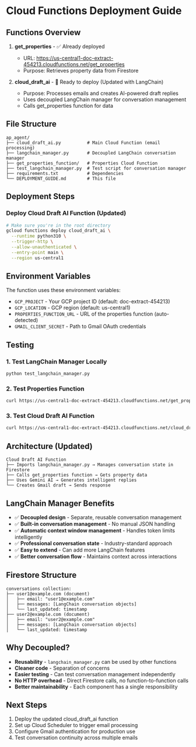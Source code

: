 # Cloud Functions Deployment Guide

## Functions Overview

1. **get_properties** - ✅ Already deployed
   - URL: https://us-central1-doc-extract-454213.cloudfunctions.net/get_properties
   - Purpose: Retrieves property data from Firestore

2. **cloud_draft_ai** - 🔄 Ready to deploy (Updated with LangChain)
   - Purpose: Processes emails and creates AI-powered draft replies
   - Uses decoupled LangChain manager for conversation management
   - Calls get_properties function for data

## File Structure

```
ap_agent/
├── cloud_draft_ai.py          # Main Cloud Function (email processing)
├── langchain_manager.py       # Decoupled LangChain conversation manager
├── get_properties_function/   # Properties Cloud Function
├── test_langchain_manager.py  # Test script for conversation manager
├── requirements.txt           # Dependencies
└── DEPLOYMENT_GUIDE.md        # This file
```

## Deployment Steps

### Deploy Cloud Draft AI Function (Updated)

```bash
# Make sure you're in the root directory
gcloud functions deploy cloud_draft_ai \
  --runtime python310 \
  --trigger-http \
  --allow-unauthenticated \
  --entry-point main \
  --region us-central1
```

## Environment Variables

The function uses these environment variables:
- `GCP_PROJECT` - Your GCP project ID (default: doc-extract-454213)
- `GCP_LOCATION` - GCP region (default: us-central1)
- `PROPERTIES_FUNCTION_URL` - URL of the properties function (auto-detected)
- `GMAIL_CLIENT_SECRET` - Path to Gmail OAuth credentials

## Testing

### 1. Test LangChain Manager Locally
```bash
python test_langchain_manager.py
```

### 2. Test Properties Function
```bash
curl https://us-central1-doc-extract-454213.cloudfunctions.net/get_properties
```

### 3. Test Cloud Draft AI Function
```bash
curl https://us-central1-doc-extract-454213.cloudfunctions.net/cloud_draft_ai
```

## Architecture (Updated)

```
Cloud Draft AI Function
├── Imports langchain_manager.py → Manages conversation state in Firestore
├── Calls get_properties function → Gets property data
├── Uses Gemini AI → Generates intelligent replies
└── Creates Gmail draft → Sends response
```

## LangChain Manager Benefits

- ✅ **Decoupled design** - Separate, reusable conversation management
- ✅ **Built-in conversation management** - No manual JSON handling
- ✅ **Automatic context window management** - Handles token limits intelligently
- ✅ **Professional conversation state** - Industry-standard approach
- ✅ **Easy to extend** - Can add more LangChain features
- ✅ **Better conversation flow** - Maintains context across interactions

## Firestore Structure

```
conversations collection:
├── user1@example.com (document)
│   ├── email: "user1@example.com"
│   ├── messages: [LangChain conversation objects]
│   └── last_updated: timestamp
├── user2@example.com (document)
│   ├── email: "user2@example.com"
│   ├── messages: [LangChain conversation objects]
│   └── last_updated: timestamp
```

## Why Decoupled?

- **Reusability** - `langchain_manager.py` can be used by other functions
- **Cleaner code** - Separation of concerns
- **Easier testing** - Can test conversation management independently
- **No HTTP overhead** - Direct Firestore calls, no function-to-function calls
- **Better maintainability** - Each component has a single responsibility

## Next Steps

1. Deploy the updated cloud_draft_ai function
2. Set up Cloud Scheduler to trigger email processing
3. Configure Gmail authentication for production use
4. Test conversation continuity across multiple emails 